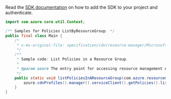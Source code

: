 Read the [SDK documentation](https://github.com/Azure/azure-sdk-for-java/blob/azure-resourcemanager_2.12.0/sdk/resourcemanager/azure-resourcemanager/README.md) on how to add the SDK to your project and authenticate.

```java
import com.azure.core.util.Context;

/** Samples for Policies ListByResourceGroup. */
public final class Main {
    /*
     * x-ms-original-file: specification/cdn/resource-manager/Microsoft.Cdn/stable/2021-06-01/examples/WafListPolicies.json
     */
    /**
     * Sample code: List Policies in a Resource Group.
     *
     * @param azure The entry point for accessing resource management APIs in Azure.
     */
    public static void listPoliciesInAResourceGroup(com.azure.resourcemanager.AzureResourceManager azure) {
        azure.cdnProfiles().manager().serviceClient().getPolicies().listByResourceGroup("rg1", Context.NONE);
    }
}
```
